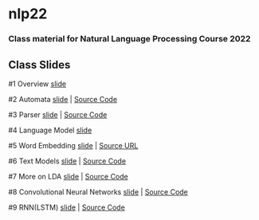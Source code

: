 # nlp22

### Class material for Natural Language Processing Course 2022

## Class Slides
#1 Overview [slide](https://info-ruc.github.io/nlp22/overview.pdf) 

#2 Automata [slide](https://info-ruc.github.io/nlp22/automata.pdf) 
| [Source Code](https://info-ruc.github.io/nlp22/auto.pl)

#3 Parser [slide](https://info-ruc.github.io/nlp22/parser.pdf) 
| [Source Code](https://info-ruc.github.io/nlp22/parser.pl)

#4 Language Model [slide](https://info-ruc.github.io/nlp22/lanmod.pdf) 

#5 Word Embedding [slide](https://info-ruc.github.io/nlp22/embedding.pdf) 
| [Source URL](https://blogs.mathworks.com/loren/2017/09/21/math-with-words-word-embeddings-with-matlab-and-text-analytics-toolbox)

#6 Text Models [slide](https://info-ruc.github.io/nlp22/textmodel.pdf) 
| [Source Code](https://info-ruc.github.io/nlp22/textmodel.zip)

#7 More on LDA [slide](https://info-ruc.github.io/nlp22/morelda.pdf) 
| [Source Code](https://info-ruc.github.io/nlp22/morelda.zip)

#8 Convolutional Neural Networks [slide](https://info-ruc.github.io/nlp22/dl-cnn.pdf) 
| [Source Code](https://info-ruc.github.io/nlp22/cnn.zip)

#9 RNN(LSTM) [slide](https://info-ruc.github.io/nlp22/dl-lstm.pdf) 
| [Source Code](https://info-ruc.github.io/nlp22/lstm.zip)